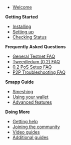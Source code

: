 - [Welcome](main.md)

**Getting Started**
- [Installing](guide/install.md)
- [Setting up](guide/setup.md)
- [Checking Status](guide/status.md)

**Frequently Asked Questions**
- [General Testnet FAQ](FAQ/testnet_faq.md)
- [Tweedledum (0.2) FAQ](FAQ/02_faq.md)
- [0.2 PoS Setup FAQ](FAQ/pos_setup_faq.md)
- [P2P Troubleshooting FAQ](FAQ/p2p_faq.md)

**Smapp Guide**
- [Smeshing](smeshing.md)
- [Using your wallet](wallet.md)
- [Advanced features](advanced_wallet.md)

**Doing More**
- [Getting help](help.md)
- [Joining the community](comm.md)
- [Video guides](videos.md)
- [Additional guides](all.md)
